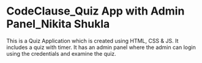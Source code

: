 # CodeClause_Quiz App with Admin Panel_Nikita Shukla
 This is a Quiz Application which is created using HTML, CSS & JS. It includes a quiz with timer. It has an admin panel where the admin can login using the credentials and examine the quiz. 
